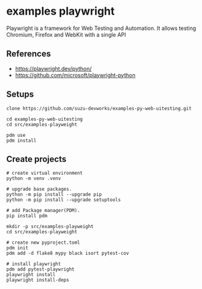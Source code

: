 # examples playwright

Playwright is a framework for Web Testing and Automation. It allows testing Chromium, Firefox and WebKit with a single API

## References

- https://playwright.dev/python/
- https://github.com/microsoft/playwright-python


## Setups

```shell
clone https://github.com/suzu-devworks/examples-py-web-uitesting.git

cd examples-py-web-uitesting
cd src/examples-playweight

pdm use
pdm install

```


## Create projects

```shell
# create virtual environment
python -m venv .venv 

# upgrade base packages.
python -m pip install --upgrade pip
python -m pip install --upgrade setuptools

# add Package manager(PDM).
pip install pdm

mkdir -p src/examples-playweight
cd src/examples-playweight

# create new pyproject.toml
pdm init
pdm add -d flake8 mypy black isort pytest-cov

# install playwright
pdm add pytest-playwright
playwright install
playwright install-deps

```
